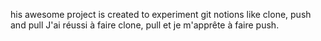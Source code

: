 his awesome project is created to experiment git notions like clone, push and pull
J'ai réussi à faire clone, pull et je m'apprête à faire push.
